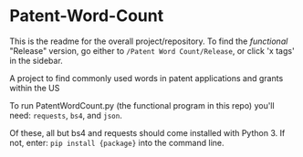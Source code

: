 # Patent-Word-Count

This is the readme for the overall project/repository.
To find the *functional* "Release" version, go either to ```/Patent Word Count/Release```, or click 'x tags' in the sidebar.

A project to find commonly used words in patent applications and grants within the US

To run PatentWordCount.py (the functional program in this repo) you'll need: ```requests```, ```bs4```, and ```json```.

Of these, all but bs4 and requests should come installed with Python 3. If not, enter:
  ```pip install {package}```
into the command line.
